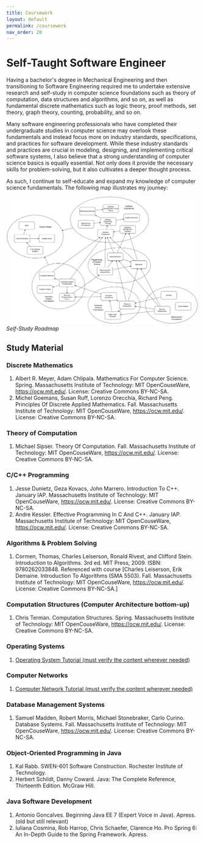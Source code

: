 ```yaml
---
title: Coursework
layout: default
permalink: /coursework
nav_order: 20
---
```


# Self-Taught Software Engineer

Having a bachelor's degree in Mechanical Engineering and then transitioning to Software Engineering required me to undertake extensive research and self-study in computer science foundations such as theory of computation, data structures and algorithms, and so on, as well as fundamental discrete mathematics such as logic theory, proof methods, set theory, graph theory, counting, probability, and so on. 

Many software engineering professionals who have completed their undergraduate studies in computer science may overlook these fundamentals and instead focus more on industry standards, specifications, and practices for software development. While these industry standards and practices are crucial in modeling, designing, and implementing critical software systems, I also believe that a strong understanding of computer science basics is equally essential. Not only does it provide the necessary skills for problem-solving, but it also cultivates a deeper thought process.

As such, I continue to self-educate and expand my knowledge of computer science fundamentals. The following map illustrates my journey:

![Roadmap](../assets/images/roadmap.png)
*Self-Study Roadmap*

## Study Material

### Discrete Mathematics

1. Albert R. Meyer, Adam Chlipala. Mathematics For Computer Science. Spring. Massachusetts Institute of Technology: MIT OpenCouseWare, https://ocw.mit.edu/. License: Creative Commons BY-NC-SA.
2. Michel Goemans, Susan Ruff, Lorenzo Orecchia, Richard Peng. Principles Of Discrete Applied Mathematics. Fall. Massachusetts Institute of Technology: MIT OpenCouseWare, https://ocw.mit.edu/. License: Creative Commons BY-NC-SA.

### Theory of Computation

1. Michael Sipser. Theory Of Computation. Fall. Massachusetts Institute of Technology: MIT OpenCouseWare, https://ocw.mit.edu/. License: Creative Commons BY-NC-SA.

### C/C++ Programming

1. Jesse Dunietz, Geza Kovacs, John Marrero. Introduction To C++. January IAP. Massachusetts Institute of Technology: MIT OpenCouseWare, https://ocw.mit.edu/. License: Creative Commons BY-NC-SA.
2. Andre Kessler. Effective Programming In C And C++. January IAP. Massachusetts Institute of Technology: MIT OpenCouseWare, https://ocw.mit.edu/. License: Creative Commons BY-NC-SA.

### Algorithms & Problem Solving

1. Cormen, Thomas, Charles Leiserson, Ronald Rivest, and Clifford Stein. Introduction to Algorithms. 3rd ed. MIT Press, 2009. ISBN: 9780262033848. Referenced with course [Charles Leiserson, Erik Demaine. Introduction To Algorithms (SMA 5503). Fall. Massachusetts Institute of Technology: MIT OpenCouseWare, https://ocw.mit.edu/. License: Creative Commons BY-NC-SA.]

### Computation Structures (Computer Architecture bottom-up)

1. Chris Terman. Computation Structures. Spring. Massachusetts Institute of Technology: MIT OpenCouseWare, https://ocw.mit.edu/. License: Creative Commons BY-NC-SA.

### Operating Systems

1. [Operating System Tutorial (must verify the content wherever needed)](https://www.geeksforgeeks.org/operating-systems/)

### Computer Networks

1. [Computer Network Tutorial (must verify the content wherever needed)](https://www.geeksforgeeks.org/computer-network-tutorials/)

### Database Management Systems

1. Samuel Madden, Robert Morris, Michael Stonebraker, Carlo Curino. Database Systems. Fall. Massachusetts Institute of Technology: MIT OpenCouseWare, https://ocw.mit.edu/. License: Creative Commons BY-NC-SA.

### Object-Oriented Programming in Java

1. Kal Rabb. SWEN-601 Software Construction. Rochester Institute of Technology.
2. Herbert Schildt, Danny Coward. Java: The Complete Reference, Thirteenth Edition. McGraw Hill.

### Java Software Development

1. Antonio Goncalves. Beginning Java EE 7 (Expert Voice in Java). Apress. (old but still relevant)
2. Iuliana Cosmina, Rob Harrop, Chris Schaefer, Clarence Ho. Pro Spring 6: An In-Depth Guide to the Spring Framework. Apress.
